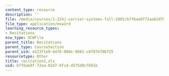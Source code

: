 ```yaml
---
content_type: resource
description: ''
file: /media/courses/1-224j-carrier-systems-fall-2003/bff6ae0f72aa82d79fcdd575d8c7b91b_recitation2.xls
file_type: application/msword
learning_resource_types:
- Recitations
ocw_type: OCWFile
parent_title: Recitations
parent_type: CourseSection
parent_uid: e523f1e9-dd76-088e-9881-c6f87670b725
resourcetype: Other
title: recitation2.xls
uid: bff6ae0f-72aa-82d7-9fcd-d575d8c7b91b
---
```


